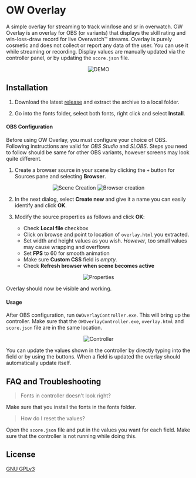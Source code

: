 # OW Overlay

A simple overlay for streaming to track win/lose and sr in overwatch.
OW Overlay is an overlay for OBS (or variants) that displays the skill rating and win-loss-draw record for live Overwatch™ streams. Overlay is purely cosmetic and does not collect or report any data of the user. You can use it while streaming or recording. Display values are manually updated via the controller panel, or by updating the `score.json` file.

<p align="center">
  <img src="https://github.com/hbostann/OWOverlay/blob/master/help/demo.gif" alt="DEMO">
</p>

## Installation

1. Download the latest [release](https://github.com/hbostann/OWOverlay/releases) and extract the archive to a local folder.

2. Go into the fonts folder, select both fonts, right click and select **Install**.

#### OBS Configuration

Before using OW Overlay, you must configure your choice of OBS. Following instructions are valid for *OBS Studio* and *SLOBS*. Steps you need to follow should be same for other OBS variants, however screens may look quite different.

1. Create a browser source in your scene by clicking the `+` button for Sources pane and selecting **Browser**.
<p align="center">
  <img src="https://github.com/hbostann/OWOverlay/blob/master/help/scene.png?raw=true" alt="Scene Creation"/>
  <img src="https://github.com/hbostann/OWOverlay/blob/master/help/browser.png?raw=true" alt="Browser creation">
</p>

2. In the next dialog, select **Create new** and give it a name you can easily identify and click **OK**.

3. Modify the source properties as follows and click **OK**:

   - Check **Local file** checkbox
   - Click on browse and point to location of `overlay.html` you extracted.
   - Set width and height values as you wish. *However*, too small values may cause wrapping and overflows
   - Set **FPS** to 60 for smooth animation
   - Make sure **Custom CSS** field is *empty*.
   - Check **Refresh browser when scene becomes active**

<p align="center">
  <img src="https://github.com/hbostann/OWOverlay/blob/master/help/props.png?raw=true" alt="Properties">
</p>

Overlay should now be visible and working.

#### Usage

After OBS configuration, run `OWOverlayController.exe`. This will bring up the controller. Make sure that the `OWOverlayController.exe`, `overlay.html` and `score.json` file are in the same location.

<p align="center">
  <img src="https://github.com/hbostann/OWOverlay/blob/master/help/Controller.png?raw=true" alt="Controller">
</p>

You can update the values shown in the controller by directly typing into the field or by using the buttons. When a field is updated the overlay should automatically update itself.

## FAQ and Troubleshooting

> Fonts in controller doesn't look right?

Make sure that you install the fonts in the fonts folder.

> How do I reset the values?

Open the `score.json` file and put in the values you want for each field. Make sure that the controller is not running while doing this.

## License

[GNU GPLv3](https://choosealicense.com/licenses/gpl-3.0/)
